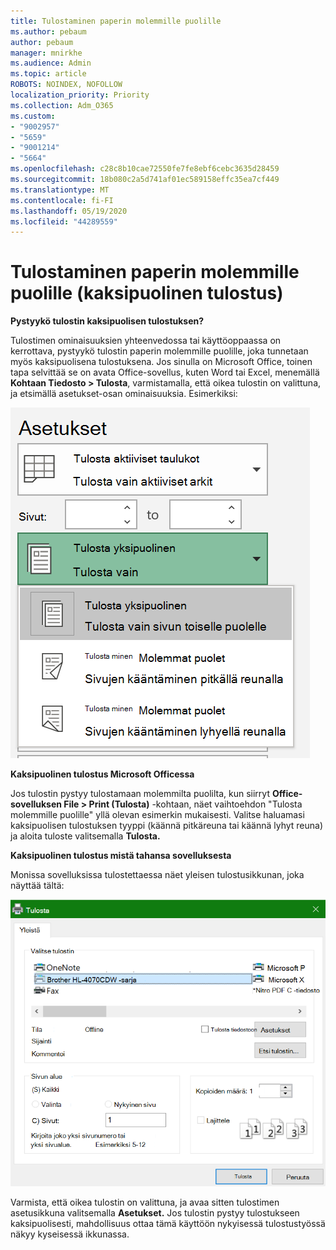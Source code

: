 ```yaml
---
title: Tulostaminen paperin molemmille puolille
ms.author: pebaum
author: pebaum
manager: mnirkhe
ms.audience: Admin
ms.topic: article
ROBOTS: NOINDEX, NOFOLLOW
localization_priority: Priority
ms.collection: Adm_O365
ms.custom:
- "9002957"
- "5659"
- "9001214"
- "5664"
ms.openlocfilehash: c28c8b10cae72550fe7fe8ebf6cebc3635d28459
ms.sourcegitcommit: 18b080c2a5d741af01ec589158effc35ea7cf449
ms.translationtype: MT
ms.contentlocale: fi-FI
ms.lasthandoff: 05/19/2020
ms.locfileid: "44289559"
---
```

# <a name="printing-on-both-sides-of-paper-duplex-printing"></a>Tulostaminen paperin molemmille puolille (kaksipuolinen tulostus)

**Pystyykö tulostin kaksipuolisen tulostuksen?**

Tulostimen ominaisuuksien yhteenvedossa tai käyttöoppaassa on kerrottava, pystyykö tulostin paperin molemmille puolille, joka tunnetaan myös kaksipuolisena tulostuksena. Jos sinulla on Microsoft Office, toinen tapa selvittää se on avata Office-sovellus, kuten Word tai Excel, menemällä **Kohtaan Tiedosto > Tulosta**, varmistamalla, että oikea tulostin on valittuna, ja etsimällä asetukset-osan ominaisuuksia. Esimerkiksi: 

![Tulostimen asetukset](media/print-settings.png)

**Kaksipuolinen tulostus Microsoft Officessa**

Jos tulostin pystyy tulostamaan molemmilta puolilta, kun siirryt **Office-sovelluksen File > Print (Tulosta)** -kohtaan, näet vaihtoehdon "Tulosta molemmille puolille" yllä olevan esimerkin mukaisesti.  Valitse haluamasi kaksipuolisen tulostuksen tyyppi (käännä pitkäreuna tai käännä lyhyt reuna) ja aloita tuloste valitsemalla **Tulosta.**

**Kaksipuolinen tulostus mistä tahansa sovelluksesta**

Monissa sovelluksissa tulostettaessa näet yleisen tulostusikkunan, joka näyttää tältä: 

![Tulosta-valintaikkuna](media/print-dialog.png)

Varmista, että oikea tulostin on valittuna, ja avaa sitten tulostimen asetusikkuna valitsemalla **Asetukset.** Jos tulostin pystyy tulostukseen kaksipuolisesti, mahdollisuus ottaa tämä käyttöön nykyisessä tulostustyössä näkyy kyseisessä ikkunassa.
